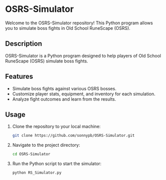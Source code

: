 # OSRS-Simulator

Welcome to the OSRS-Simulator repository! This Python program allows you to simulate boss fights in Old School RuneScape (OSRS).

## Description

OSRS-Simulator is a Python program designed to help players of Old School RuneScape (OSRS) simulate boss fights.

## Features

- Simulate boss fights against various OSRS bosses.
- Customize player stats, equipment, and inventory for each simulation.
- Analyze fight outcomes and learn from the results.

## Usage

1. Clone the repository to your local machine:

   ```bash
   git clone https://github.com/sonnypb/OSRS-Simulator.git

2. Navigate to the project directory:
   ```bash
   cd OSRS-Simulator

3. Run the Python script to start the simulator:
   ```bash
   python RS_Simulator.py

